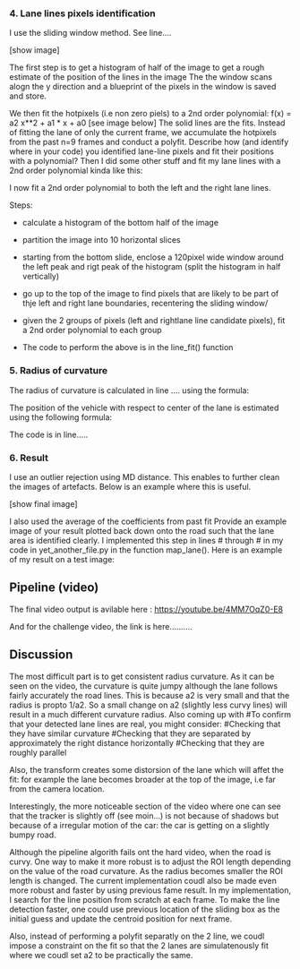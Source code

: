 













### 4. Lane lines pixels identification
I use the sliding window method. See line....

[show image]

The first step is to get a histogram of half of the image to get a rough estimate of the position of the lines in the image
The the window scans alogn the y direction and a blueprint of the pixels in the window is saved and store.

We then fit the hotpixels (i.e non zero piels) to a 2nd order polynomial: f(x) = a2 x**2 + a1 * x + a0
[see image below]
The solid lines are the fits.
Instead of fitting the lane of only the current frame, we accumulate the hotpixels from the past n=9 frames and conduct a polyfit.
Describe how (and identify where in your code) you identified lane-line pixels and fit their positions with a polynomial?
Then I did some other stuff and fit my lane lines with a 2nd order polynomial kinda like this:

I now fit a 2nd order polynomial to both the left and the right lane lines.

Steps:

* calculate a histogram of the bottom half of the image
* partition the image into 10 horizontal slices
* starting from the bottom slide, enclose a 120pixel wide window around the left peak and rigt peak of the histogram (split the histogram in half vertically)

* go up to the top of the image to find pixels that are likely to be part of thje left and right lane boundaries, recentering the sliding window/
* given the 2 groups of pixels (left and rightlane line candidate pixels), fit a 2nd order polynomial to each group
* The code to perform the above is in the line_fit() function





### 5. Radius of curvature
The radius of curvature is calculated in line .... using the formula:


The position of the vehicle with respect to center of the lane is estimated using the following formula:

The code is in line.....




### 6. Result

I use an outlier rejection using MD distance. This enables to further clean the images of artefacts.
Below is an example where this is useful.


[show final image] 


I also used the average of the coefficients from past fit
Provide an example image of your result plotted back down onto the road such that the lane area is identified clearly.
I implemented this step in lines # through # in my code in yet_another_file.py in the function map_lane(). Here is an example of my result on a test image:


## Pipeline (video)
The final video output is avilable here :
https://youtube.be/4MM7OqZ0-E8

And for the challenge video, the link is here..........


## Discussion

The most difficult part is to get consistent radius curvature. As it can be seen on the video, the curvature is quite jumpy although the lane follows fairly accurately the road lines.
This is because  a2 is very small and that the radius is propto 1/a2.
So a small change on a2 (slightly less curvy lines) will result in a much different curvature radius.
Also coming up with 
#To confirm that your detected lane lines are real, you might consider:
#Checking that they have similar curvature
#Checking that they are separated by approximately the right distance horizontally
#Checking that they are roughly parallel
    
    
Also, the transform creates some distorsion of the lane which will affet the fit: for example the lane becomes broader at the top of the image, i.e far from the camera location.


Interestingly, the more noticeable section of the video where one can see that the tracker is slightly off (see moin...) is not because of shadows but because of a irregular motion of the car: the car is getting on a slightly bumpy road.


Although the pipeline algorith fails ont the hard video, when the road is curvy. One way to make it more robust is to adjust the ROI length depending on the value of the road curvature. As the radius becomes smaller the ROI length is changed. 
The current implementation coudl also be made even more robust and faster by using previous fame result. In my implementation, I search for the line position from scratch at each frame. To make the line detection faster, one could use previous location of the sliding box as the initial guess and update the centroid position for next frame.

Also, instead of performing a polyfit separatly on the 2 line, we coudl impose a constraint on the fit so that the 2 lanes are simulatenously fit where we coudl set a2 to be practically the same.
